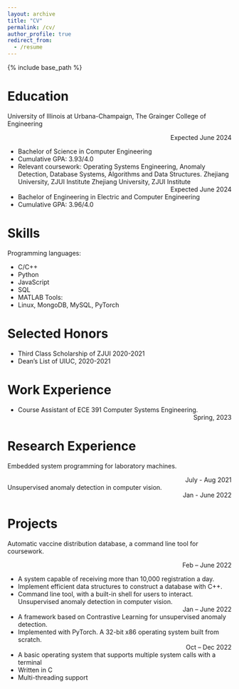 ```yaml
---
layout: archive
title: "CV"
permalink: /cv/
author_profile: true
redirect_from:
  - /resume
---
```


{% include base_path %}

Education
======
University of Illinois at Urbana-Champaign, The Grainger College of Engineering <div style="text-align: right">Expected June 2024</div>
* Bachelor of Science in Computer Engineering
* Cumulative GPA: 3.93/4.0
* Relevant coursework: Operating Systems Engineering, Anomaly Detection, Database Systems, Algorithms and Data Structures. Zhejiang University, ZJUI Institute
Zhejiang University, ZJUI Institute<div style="text-align: right">Expected June 2024</div>
* Bachelor of Engineering in Electric and Computer Engineering
* Cumulative GPA: 3.96/4.0

Skills
======
Programming languages:
* C/C++
* Python
* JavaScript
* SQL
* MATLAB
Tools:
* Linux, MongoDB, MySQL, PyTorch

Selected Honors
======
* Third Class Scholarship of ZJUI 2020-2021
* Dean’s List of UIUC, 2020-2021
  
Work Experience
======
* Course Assistant of ECE 391 Computer Systems Engineering. <div style="text-align: right">Spring, 2023</div>

Research Experience
======
Embedded system programming for laboratory machines.<div style="text-align: right">July - Aug 2021</div>
Unsupervised anomaly detection in computer vision.<div style="text-align: right">Jan - June 2022</div>

Projects
======
Automatic vaccine distribution database, a command line tool for coursework.<div style="text-align: right">Feb – June 2022</div>
* A system capable of receiving more than 10,000 registration a day.
* Implement efficient data structures to construct a database with C++.
* Command line tool, with a built-in shell for users to interact.
Unsupervised anomaly detection in computer vision.<div style="text-align: right">Jan – June 2022</div>
* A framework based on Contrastive Learning for unsupervised anomaly detection.
* Implemented with PyTorch.
A 32-bit x86 operating system built from scratch.<div style="text-align: right">Oct – Dec 2022</div>
* A basic operating system that supports multiple system calls with a terminal
* Written in C
* Multi-threading support
